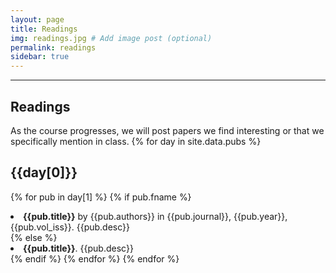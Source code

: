 ```yaml
---
layout: page
title: Readings
img: readings.jpg # Add image post (optional)
permalink: readings
sidebar: true
---
```


---
## Readings

As the course progresses, we will post papers we find interesting or that we
specifically mention in class. 
{% for day in site.data.pubs %}
## {{day[0]}}
{% for pub in day[1] %}
{% if  pub.fname %}
<li> <a style="text-decoration: none;" href="http://rpdata.caltech.edu/courses/aph161/protected/2022/papers/{{pub.fname}}" target="_blank"> <b>{{pub.title}}</b> by {{pub.authors}} in {{pub.journal}}, {{pub.year}}, {{pub.vol_iss}}.</a> {{pub.desc}}</li>
{% else %}
<li> <a style="text-decoration: none;" href="{{pub.url}}" target="_blank"> <b>{{pub.title}}</b>.</a> {{pub.desc}}</li>
{% endif %}
{% endfor %}
{% endfor %}
